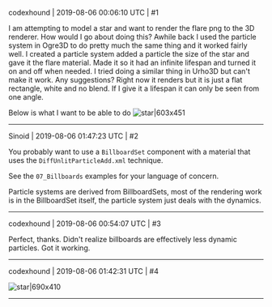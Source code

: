 codexhound | 2019-08-06 00:06:10 UTC | #1

I am attempting to model a star and want to render the flare png to the 3D renderer. How would I go about doing this? Awhile back I used the particle system in Ogre3D to do pretty much the same thing and it worked fairly well. I created a particle system added a particle the size of the star and gave it the flare material.  Made it so it had an infinite lifespan and turned it on and off when needed. I tried doing a similar thing in Urho3D but can't make it work. Any suggestions? Right now it renders but it is just a flat rectangle, white and no blend. If I give it a lifespan it can only be seen from one angle.

Below is what I want to be able to do
![star|603x451](upload://zGQIP7rUSLgovbJUNT14q6swn4Q.png)

-------------------------

Sinoid | 2019-08-06 01:47:23 UTC | #2

You probably want to use a `BillboardSet` component with a material that uses the `DiffUnlitParticleAdd.xml` technique.

See the `07_Billboards` examples for your language of concern.

Particle systems are derived from BillboardSets, most of the rendering work is in the BillboardSet itself, the particle system just deals with the dynamics.

-------------------------

codexhound | 2019-08-06 00:54:07 UTC | #3

Perfect, thanks. Didn't realize billboards are effectively less dynamic particles. Got it working.

-------------------------

codexhound | 2019-08-06 01:42:31 UTC | #4

![star|690x410](upload://plBY08k7qFpNcZDHSZPLjvS3Eix.jpeg)

-------------------------


